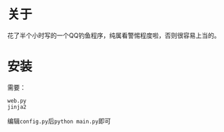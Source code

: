 关于
===

花了半个小时写的一个QQ钓鱼程序，纯属看警惕程度啦，否则很容易上当的。

安装
===
需要：

    web.py
    jinja2

编辑`config.py`后`python main.py`即可
